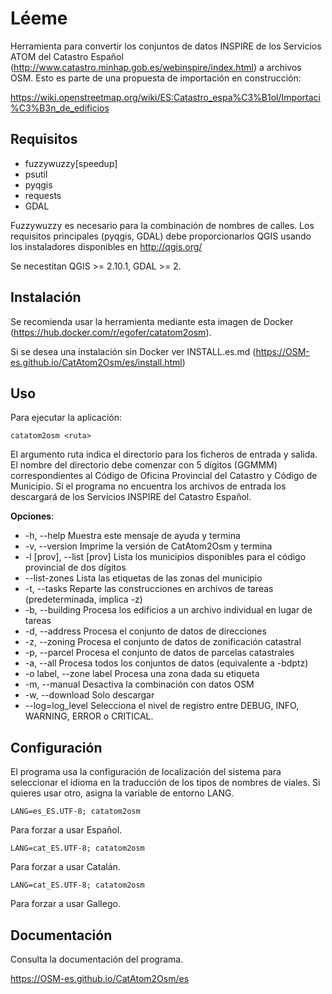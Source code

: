 Léeme
=====

Herramienta para convertir los conjuntos de datos INSPIRE de los Servicios ATOM 
del Catastro Español (http://www.catastro.minhap.gob.es/webinspire/index.html) 
a archivos OSM. Esto es parte de una propuesta de importación en construcción:

https://wiki.openstreetmap.org/wiki/ES:Catastro_espa%C3%B1ol/Importaci%C3%B3n_de_edificios

Requisitos
----------

* fuzzywuzzy\[speedup\]
* psutil
* pyqgis
* requests
* GDAL

Fuzzywuzzy es necesario para la combinación de nombres de calles.
Los requisitos principales (pyqgis, GDAL) debe proporcionarlos QGIS usando los 
instaladores disponibles en http://qgis.org/

Se necestitan QGIS >= 2.10.1, GDAL >= 2.

Instalación
-----------

Se recomienda usar la herramienta mediante esta imagen de Docker 
(https://hub.docker.com/r/egofer/catatom2osm).

Si se desea una instalación sin Docker ver INSTALL.es.md (https://OSM-es.github.io/CatAtom2Osm/es/install.html) 

Uso
---

Para ejecutar la aplicación:

    catatom2osm <ruta>

El argumento ruta indica el directorio para los ficheros de entrada y salida.
El nombre del directorio debe comenzar con 5 dígitos (GGMMM) correspondientes 
al Código de Oficina Provincial del Catastro y Código de Municipio. Si el 
programa no encuentra los archivos de entrada los descargará de los Servicios 
INSPIRE del Catastro Español.

**Opciones**:

* \-h, --help                Muestra este mensaje de ayuda y termina
* \-v, --version             Imprime la versión de CatAtom2Osm y termina
* \-l [prov], --list [prov]  Lista los municipios disponibles para el código provincial de dos dígitos
* \--list-zones              Lista las etiquetas de las zonas del municipio
* \-t, --tasks               Reparte las construcciones en archivos de tareas (predeterminada, implica -z)
* \-b, --building            Procesa los edificios a un archivo individual en lugar de tareas
* \-d, --address             Procesa el conjunto de datos de direcciones
* \-z, --zoning              Procesa el conjunto de datos de zonificación catastral
* \-p, --parcel              Procesa el conjunto de datos de parcelas catastrales
* \-a, --all                 Procesa todos los conjuntos de datos (equivalente a -bdptz)
* \-o label, --zone label    Procesa una zona dada su etiqueta
* \-m, --manual              Desactiva la combinación con datos OSM
* \-w, --download            Solo descargar
* \--log=log_level           Selecciona el nivel de registro entre DEBUG, INFO, WARNING, ERROR o CRITICAL.

Configuración
-------------

El programa usa la configuración de localización del sistema para seleccionar el idioma en la traducción de los tipos de nombres de viales. Si quieres usar otro, asigna la variable de entorno LANG.

	LANG=es_ES.UTF-8; catatom2osm

Para forzar a usar Español.

	LANG=cat_ES.UTF-8; catatom2osm

Para forzar a usar Catalán.

	LANG=cat_ES.UTF-8; catatom2osm

Para forzar a usar Gallego.

Documentación
-------------

Consulta la documentación del programa.

https://OSM-es.github.io/CatAtom2Osm/es

